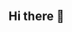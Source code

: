 ## Hi there 👋

<!--
**sangyoonwon/sangyoonwon** is a ✨ _special_ ✨ repository because its `README.md` (this file) appears on your GitHub profile.

Here are some ideas to get you started:

- 🔭 I’m currently studing on ASU
After graduate college, I want to build my startup
I enjoy learning p5js in terms of coding
My Technical skills: Blender, Fusion360, p5js
My hobby is soccer
- 🌱 I’m currently learning Media Atrs & Sciences(Graphic Information Technology)
- 👯 I’m looking to collaborate on ...
- 🤔 I’m looking for help with ...
- 💬 Ask me about Movie
- 📫 How to reach me: (480) 886 8526
- 😄 Pronouns: ...
- ⚡ Fun fact: ...
-->
